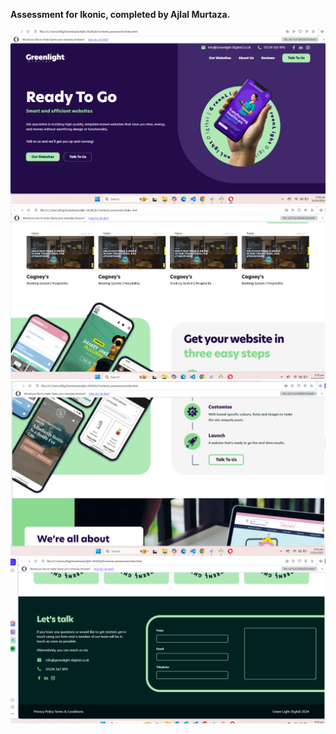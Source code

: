**Assessment for Ikonic, completed by Ajlal Murtaza.**

![Screenshot 1](https://github.com/ajlal05/Frontend_assessment/blob/main/Assets/screenshots/1.png)
![Screenshot 2](https://github.com/ajlal05/Frontend_assessment/blob/main/Assets/screenshots/2.png)
![Screenshot 3](https://github.com/ajlal05/Frontend_assessment/blob/main/Assets/screenshots/3.png)
![Screenshot 4](https://github.com/ajlal05/Frontend_assessment/blob/main/Assets/screenshots/4.png)
